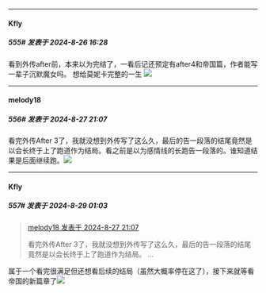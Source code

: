 ﻿
*****

####  Kfly  
##### 555#       发表于 2024-8-26 16:28

看到外传after前，本来以为完结了，一看后记还预定有after4和帝国篇，作者能写一辈子沉默魔女吗。  想给莫妮卡完整的一生 <img src="https://static.saraba1st.com/image/smiley/face2017/066.png" referrerpolicy="no-referrer">


*****

####  melody18  
##### 556#       发表于 2024-8-27 21:07

看完外传After 3了，我就没想到外传写了这么久，最后的告一段落的结尾竟然是以会长终于上了跑道作为结局。看之前是以为感情线的长跑告一段落的。谁知道结果是后面继续跑。<img src="https://static.saraba1st.com/image/smiley/face2017/009.gif" referrerpolicy="no-referrer">


*****

####  Kfly  
##### 557#       发表于 2024-8-29 01:03

<blockquote><a href="httphttps://bbs.saraba1st.com/2b/forum.php?mod=redirect&amp;goto=findpost&amp;pid=66034871&amp;ptid=2012733" target="_blank">melody18 发表于 2024-8-27 21:07</a>

看完外传After 3了，我就没想到外传写了这么久，最后的告一段落的结尾竟然是以会长终于上了跑道作为结局。 ...</blockquote>
属于一个看完很满足但还想看后续的结局（虽然大概率停在这了），接下来就等看帝国的新篇章了<img src="https://static.saraba1st.com/image/smiley/face2017/068.png" referrerpolicy="no-referrer">

